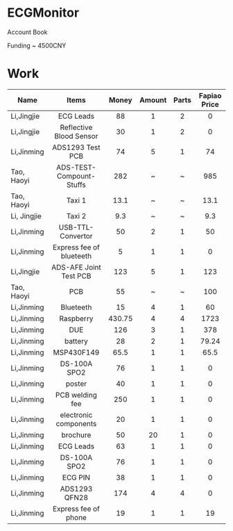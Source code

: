 # ECGMonitor
Account Book
 
Funding ~ 4500CNY


# Work

| Name        | Items    |  Money  | Amount| Parts| Fapiao Price
| --------   | :-----:   | :----: |  :----: | :----:|:----:|
Li,Jingjie | ECG Leads  |88 | 1| 2| 0
Li,Jingjie | Reflective Blood Sensor |30| 1 | 2 | 0
Li,Jinming | ADS1293 Test PCB | 74 | 5| 1| 74
Tao, Haoyi | ADS-TEST-Compount-Stuffs | 282 |~ | ~ | 985
Tao, Haoyi | Taxi 1 | 13.1|~|~|13.1
Li, Jingjie | Taxi 2 | 9.3 |~|~|9.3
Li,Jinming | USB-TTL-Convertor| 50|2|1|50
Li,Jinming | Express fee of blueteeth | 5|1|1|0
Li,Jingjie | ADS-AFE Joint Test PCB | 123|5|1|123
Tao, Haoyi | PCB | 55 |~ | ~ | 100
Li,Jinming | Blueteeth | 15|4|1|60
Li,Jinming | Raspberry | 430.75|4|4|1723
Li,Jinming | DUE |126|3|1|378
Li,Jinming | battery |28|2|1|79.24
Li,Jinming | MSP430F149 |65.5|1|1|65.5
Li,Jinming | DS-100A SPO2 |76|1|1|0
Li,Jinming | poster |40|1|1|0
Li,Jinming | PCB welding fee |250|1|1|0
Li,Jinming | electronic components |20|1|1|0
Li,Jinming | brochure |50|20|1|0
Li,Jinming | ECG Leads |63|1|1|0
Li,Jinming | DS-100A SPO2 |76|1|1|0
Li,Jinming | ECG PIN |38|1|1|0
Li,Jinming | ADS1293 QFN28 |174|4|4|0
Li,Jinming | Express fee of phone |19|1|1|19

